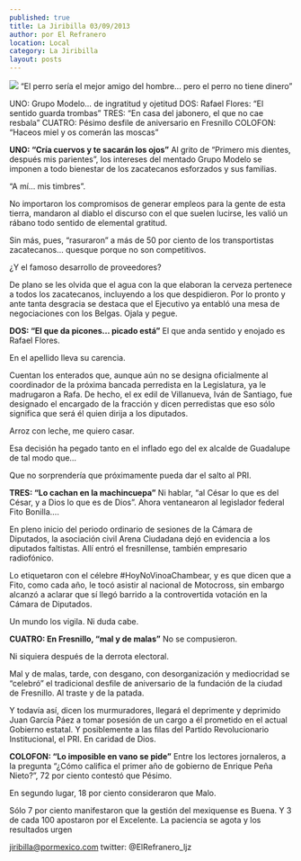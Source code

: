 ```yaml
---
published: true
title: La Jiribilla 03/09/2013
author: por El Refranero
location: Local
category: La Jiribilla
layout: posts
---
```


![](http://i.imgur.com/N3UV3vxm.jpg)
“El perro sería el mejor amigo del hombre… pero el perro no tiene dinero”

UNO: Grupo Modelo… de ingratitud y ojetitud
DOS: Rafael Flores: “El sentido guarda trombas” 
TRES: “En casa del jabonero, el que no cae resbala”
CUATRO: Pésimo desfile de aniversario en Fresnillo
COLOFON: “Haceos miel y os comerán las moscas”

**UNO: “Cría cuervos y te sacarán los ojos”**
Al grito de “Primero mis dientes, después mis parientes”, los intereses del mentado Grupo Modelo se imponen a todo bienestar de los zacatecanos esforzados y sus familias.

“A mí… mis timbres”.

No importaron los compromisos de generar empleos para la gente de esta tierra, mandaron al diablo el discurso con el que suelen lucirse, les valió un rábano todo sentido de elemental gratitud.

Sin más, pues, “rasuraron” a más de 50 por ciento de los transportistas zacatecanos… quesque porque no son competitivos.

¿Y el famoso desarrollo de proveedores?

De plano se les olvida que el agua con la que elaboran la cerveza pertenece a todos los zacatecanos, incluyendo a los que despidieron.
Por lo pronto y ante tanta desgracia se destaca que el Ejecutivo ya entabló una mesa de negociaciones con los Belgas. 
Ojala y pegue. 

**DOS: “El que da picones… picado está”**
El que anda sentido y enojado es Rafael Flores.

En el apellido lleva su carencia.

Cuentan los enterados que, aunque aún no se designa oficialmente al coordinador de la próxima bancada perredista en la Legislatura, ya le madrugaron a Rafa.
De hecho, el ex edil de Villanueva, Iván de Santiago, fue designado el encargado de la fracción y dicen perredistas que eso sólo significa que será él quien dirija a los diputados.

Arroz con leche, me quiero casar.

Esa decisión ha pegado tanto en el inflado ego del ex alcalde de Guadalupe de tal modo que…

Que no sorprendería que próximamente pueda dar el salto al PRI.

**TRES: “Lo cachan en la machincuepa”**
Ni hablar, “al César lo que es del César, y a Dios lo que es de Dios”.
Ahora ventanearon al legislador federal Fito Bonilla….

En pleno inicio del periodo ordinario de sesiones de la Cámara de Diputados, la asociación civil Arena Ciudadana dejó en evidencia a los diputados faltistas.
Allí entró el fresnillense, también empresario radiofónico.

Lo etiquetaron con el célebre #HoyNoVinoaChambear, y es que dicen que a Fito, como cada año, le tocó asistir al nacional de Motocross, sin embargo alcanzó a aclarar que sí llegó barrido a la controvertida votación en la Cámara de Diputados. 

Un mundo los vigila.
Ni duda cabe.

**CUATRO: En Fresnillo, “mal y de malas”**
No se compusieron.

Ni siquiera después de la derrota electoral.

Mal y de malas, tarde, con desgano, con desorganización y mediocridad se “celebró” el tradicional desfile de aniversario de la fundación de la ciudad de Fresnillo.
Al traste y de la patada.

Y todavía así, dicen los murmuradores, llegará el deprimente y deprimido Juan García Páez a tomar posesión de un cargo a él prometido en el actual Gobierno estatal.
Y posiblemente a las filas del Partido Revolucionario Institucional, el PRI.
En caridad de Dios.


**COLOFON: “Lo imposible en vano se pide”**
Entre los lectores jornaleros, a la pregunta “¿Cómo califica el primer año de gobierno de Enrique Peña Nieto?”, 72 por ciento contestó que Pésimo.

En segundo lugar, 18 por ciento consideraron que Malo.

Sólo 7 por ciento manifestaron que la gestión del mexiquense es Buena.
Y 3 de cada 100 apostaron por el Excelente.
La paciencia se agota y los resultados urgen

jiribilla@pormexico.com
twitter: @ElRefranero_ljz
